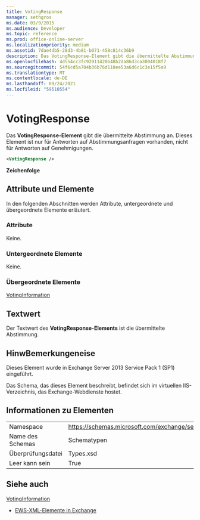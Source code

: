 ```yaml
---
title: VotingResponse
manager: sethgros
ms.date: 03/9/2015
ms.audience: Developer
ms.topic: reference
ms.prod: office-online-server
ms.localizationpriority: medium
ms.assetid: 7dae4db5-28d3-4b81-b071-458c814c36b9
description: Das VotingResponse-Element gibt die übermittelte Abstimmung an. Dieses Element ist nur für Antworten auf Abstimmungsanfragen vorhanden, nicht für Antworten auf Genehmigungen.
ms.openlocfilehash: 4d554cc3fc92911420b48b2da86d3ca3004018f7
ms.sourcegitcommit: 54f6cd5a704b36b76d110ee53a6d6c1c3e15f5a9
ms.translationtype: MT
ms.contentlocale: de-DE
ms.lasthandoff: 09/24/2021
ms.locfileid: "59510554"
---
```

# <a name="votingresponse"></a>VotingResponse

Das **VotingResponse-Element** gibt die übermittelte Abstimmung an. Dieses Element ist nur für Antworten auf Abstimmungsanfragen vorhanden, nicht für Antworten auf Genehmigungen. 
  
```XML
<VotingResponse />
```

 **Zeichenfolge**
## <a name="attributes-and-elements"></a>Attribute und Elemente

In den folgenden Abschnitten werden Attribute, untergeordnete und übergeordnete Elemente erläutert.
  
### <a name="attributes"></a>Attribute

Keine.
  
### <a name="child-elements"></a>Untergeordnete Elemente

Keine.
  
### <a name="parent-elements"></a>Übergeordnete Elemente

[VotingInformation](votinginformation.md)
  
## <a name="text-value"></a>Textwert

Der Textwert des **VotingResponse-Elements** ist die übermittelte Abstimmung. 
  
## <a name="remarks"></a>HinwBemerkungeneise

Dieses Element wurde in Exchange Server 2013 Service Pack 1 (SP1) eingeführt.
  
Das Schema, das dieses Element beschreibt, befindet sich im virtuellen IIS-Verzeichnis, das Exchange-Webdienste hostet.
  
## <a name="element-information"></a>Informationen zu Elementen

|||
|:-----|:-----|
|Namespace  <br/> |https://schemas.microsoft.com/exchange/services/2006/types  <br/> |
|Name des Schemas  <br/> |Schematypen  <br/> |
|Überprüfungsdatei  <br/> |Types.xsd  <br/> |
|Leer kann sein  <br/> |True  <br/> |
   
## <a name="see-also"></a>Siehe auch



[VotingInformation](votinginformation.md)


- [EWS-XML-Elemente in Exchange](ews-xml-elements-in-exchange.md)

